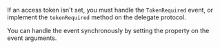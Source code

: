 If an access token isn't set, you must handle the `TokenRequired` event, or implement the `tokenRequired` method on the delegate protocol.

You can handle the event synchronously by setting the property on the event arguments.
